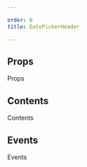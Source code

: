 ```yaml
---

order: 0
title: DatePickerHeader

---
```

 
## Props
 
Props
 
## Contents
 
Contents
 
## Events
 
Events
 

